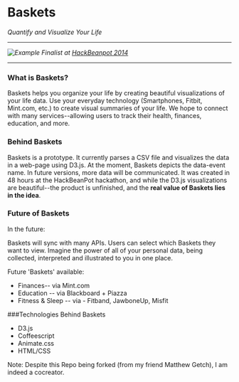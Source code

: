 Baskets
=====
*Quantify and Visualize Your Life*

----
*![Example](http://i.imgur.com/Mlgv1p3.png?1) Finalist at [HackBeanpot  2014](http://projects.hackbeanpot.com/2014-projects.html)*

-----


### What is Baskets?
Baskets helps you organize your life by creating beautiful visualizations of your life data.  Use your everyday technology (Smartphones, Fitbit, Mint.com, etc.) to create visual summaries of your life.  We hope to connect with many services--allowing users to track their health, finances, education, and more.



### Behind Baskets
Baskets is a prototype.  It currently parses a CSV file and visualizes the data in a web-page using D3.js.  At the moment, Baskets depicts the data-event name. In future versions, more data will be communicated. It was created in 48 hours at the HackBeanPot hackathon, and while the D3.js visualizations are beautiful--the product is unfinished, and the **real value of Baskets lies in the idea**.

### Future of Baskets 
In the future:

Baskets will sync with many APIs.  Users can select which Baskets they want to view.  Imagine the power of all of your personal data, being collected, interpreted and illustrated to you in one place.

Future 'Baskets' available:
- Finances-- via Mint.com
- Education -- via Blackboard + Piazza 
- Fitness & Sleep -- via - Fitband, JawboneUp, Misfit


###Technologies Behind Baskets
 - D3.js
 - Coffeescript
 - Animate.css
 - HTML/CSS
 

Note: Despite this Repo being forked (from my friend Matthew Getch), I am indeed a cocreator.


